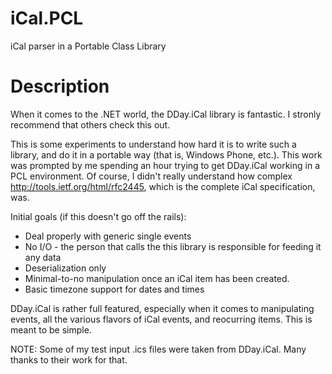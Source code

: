 # iCal.PCL
iCal parser in a Portable Class Library

Description
===========
When it comes to the .NET world, the DDay.iCal library is fantastic. I stronly recommend that others check this out.

This is some experiments to understand how hard it is to write such a library, and do it in a portable way
(that is, Windows Phone, etc.). This work was prompted by me spending an hour trying to get DDay.iCal working
in a PCL environment. Of course, I didn't really understand how complex http://tools.ietf.org/html/rfc2445, which
is the complete iCal specification, was.

Initial goals (if this doesn't go off the rails):

  - Deal properly with generic single events
  - No I/O - the person that calls the this library is responsible for feeding it any data
  - Deserialization only
  - Minimal-to-no manipulation once an iCal item has been created.
  - Basic timezone support for dates and times

DDay.iCal is rather full featured, especially when it comes to manipulating events, all the various flavors of
iCal events, and reocurring items. This is meant to be simple.

NOTE: Some of my test input .ics files were taken from DDay.iCal. Many thanks to their work for that.